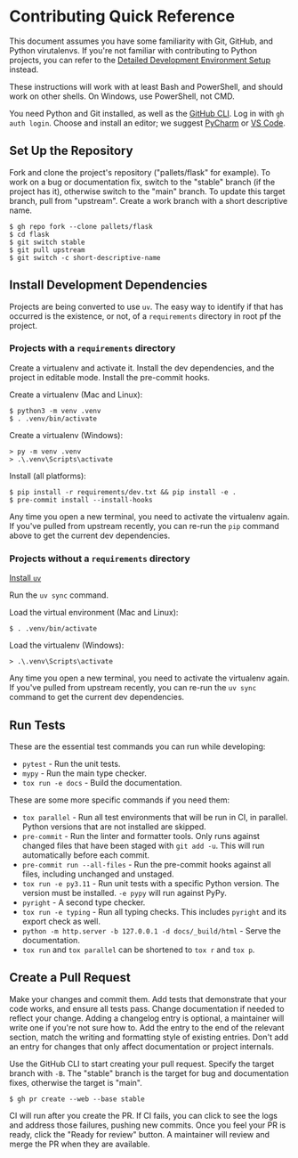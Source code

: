 # Contributing Quick Reference

This document assumes you have some familiarity with Git, GitHub, and Python
virutalenvs. If you're not familiar with contributing to Python projects, you
can refer to the [Detailed Development Environment Setup](setup.md) instead.

These instructions will work with at least Bash and PowerShell, and should work
on other shells. On Windows, use PowerShell, not CMD.

You need Python and Git installed, as well as the [GitHub CLI]. Log in with
`gh auth login`. Choose and install an editor; we suggest [PyCharm] or
[VS Code].

[GitHub CLI]: https://cli.github.com/
[PyCharm]: https://www.jetbrains.com/pycharm/
[VS Code]: https://code.visualstudio.com/

## Set Up the Repository

Fork and clone the project's repository ("pallets/flask" for example). To work
on a bug or documentation fix, switch to the "stable" branch (if the project has
it), otherwise switch to the "main" branch. To update this target branch, pull
from "upstream". Create a work branch with a short descriptive name.

```
$ gh repo fork --clone pallets/flask
$ cd flask
$ git switch stable
$ git pull upstream
$ git switch -c short-descriptive-name
```

## Install Development Dependencies

Projects are being converted to use `uv`. The easy way to identify if that has occurred
is the existence, or not, of a `requirements` directory in root pf the project.

### Projects with a `requirements` directory

Create a virtualenv and activate it. Install the dev dependencies, and the
project in editable mode. Install the pre-commit hooks.

Create a virtualenv (Mac and Linux):

```
$ python3 -m venv .venv
$ . .venv/bin/activate
```

Create a virtualenv (Windows):

```
> py -m venv .venv
> .\.venv\Scripts\activate
```

Install (all platforms):

```
$ pip install -r requirements/dev.txt && pip install -e .
$ pre-commit install --install-hooks
```

Any time you open a new terminal, you need to activate the virtualenv again. If
you've pulled from upstream recently, you can re-run the `pip` command above to
get the current dev dependencies.


### Projects without a `requirements` directory

[Install `uv`]

Run the `uv sync` command.

[Install `uv`]: https://docs.astral.sh/uv/getting-started/installation/

Load the virtual environment (Mac and Linux):

```
$ . .venv/bin/activate
```

Load the virtualenv (Windows):

```
> .\.venv\Scripts\activate
```

Any time you open a new terminal, you need to activate the virtualenv again. If
you've pulled from upstream recently, you can re-run the `uv sync` command to
get the current dev dependencies.

## Run Tests

These are the essential test commands you can run while developing:

-   `pytest` - Run the unit tests.
-   `mypy` - Run the main type checker.
-   `tox run -e docs` - Build the documentation.

These are some more specific commands if you need them:

-   `tox parallel` - Run all test environments that will be run in CI, in
    parallel. Python versions that are not installed are skipped.
-   `pre-commit` - Run the linter and formatter tools. Only runs against changed
    files that have been staged with `git add -u`. This will run automatically
    before each commit.
-   `pre-commit run --all-files` - Run the pre-commit hooks against all files,
    including unchanged and unstaged.
-   `tox run -e py3.11` - Run unit tests with a specific Python version. The
    version must be installed. `-e pypy` will run against PyPy.
-   `pyright` - A second type checker.
-   `tox run -e typing` - Run all typing checks. This includes `pyright` and its
    export check as well.
-   `python -m http.server -b 127.0.0.1 -d docs/_build/html` - Serve the
    documentation.
-   `tox run` and `tox parallel` can be shortened to `tox r` and `tox p`.

## Create a Pull Request

Make your changes and commit them. Add tests that demonstrate that your code
works, and ensure all tests pass. Change documentation if needed to reflect your
change. Adding a changelog entry is optional, a maintainer will write one if
you're not sure how to. Add the entry to the end of the relevant section, match
the writing and formatting style of existing entries. Don't add an entry for
changes that only affect documentation or project internals.

Use the GitHub CLI to start creating your pull request. Specify the target
branch with `-B`. The "stable" branch is the target for bug and documentation
fixes, otherwise the target is "main".

```
$ gh pr create --web --base stable
```

CI will run after you create the PR. If CI fails, you can click to see the logs
and address those failures, pushing new commits. Once you feel your PR is ready,
click the "Ready for review" button. A maintainer will review and merge the PR
when they are available.
